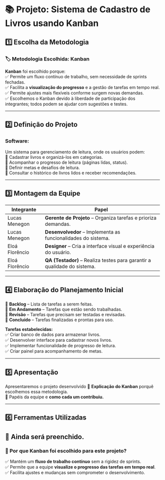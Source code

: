 # 📚 Projeto: Sistema de Cadastro de Livros usando Kanban  

## 1️⃣ Escolha da Metodologia  

### 🏷️ Metodologia Escolhida: Kanban  
**Kanban** foi escolhido porque:  
✅ Permite um fluxo contínuo de trabalho, sem necessidade de sprints fechadas.  
✅ Facilita a **visualização do progresso** e a gestão de tarefas em tempo real.  
✅ Permite ajustes mais flexíveis conforme surgem novas demandas.  
✅ Escolhemos o Kanban devido à liberdade de participação dos integrantes; todos podem se ajudar com sugestões e testes.

---

## 2️⃣ Definição do Projeto  

### Software:
Um sistema para gerenciamento de leitura, onde os usuários podem:  
📌 Cadastrar livros e organizá-los em categorias.  
📌 Acompanhar o progresso de leitura (páginas lidas, status).  
📌 Definir metas e desafios de leitura.  
📌 Consultar o histórico de livros lidos e receber recomendações.  

---

## 3️⃣ Montagem da Equipe  

| Integrante  | Papel |
|-------------|-------|
| Lucas Menegon | **Gerente de Projeto** – Organiza tarefas e prioriza demandas. |
| Lucas Menegon | **Desenvolvedor** – Implementa as funcionalidades do sistema. |
| Eloá Florêncio | **Designer** – Cria a interface visual e experiência do usuário. |
| Eloá Florêncio  | **QA (Testador)** – Realiza testes para garantir a qualidade do sistema. |

---

## 4️⃣ Elaboração do Planejamento Inicial  

🔹 **Backlog** – Lista de tarefas a serem feitas.  
🔹 **Em Andamento** – Tarefas que estão sendo trabalhadas.  
🔹 **Revisão** – Tarefas que precisam ser testadas e revisadas.  
🔹 **Concluído** – Tarefas finalizadas e prontas para uso.  

**Tarefas estabelecidas:**  
✅ Criar banco de dados para armazenar livros.  
✅ Desenvolver interface para cadastrar novos livros.  
✅ Implementar funcionalidade de progresso de leitura.  
✅ Criar painel para acompanhamento de metas.  

---

## 5️⃣ Apresentação

Apresentaremos o projeto desenvolvido
📌 **Explicação do Kanban** porquê escolhemos essa metodologia.   
📌 Papéis da equipe e **como cada um contribuiu.**  

---

## 6️⃣ Ferramentas Utilizadas  

📌 Ainda será preenchido.
---

### 🔹 Por que Kanban foi escolhido para este projeto?  
✅ Mantém um **fluxo de trabalho contínuo** sem a rigidez de sprints.  
✅ Permite que a equipe **visualize o progresso das tarefas em tempo real**.  
✅ Facilita ajustes e mudanças sem comprometer o desenvolvimento.  


